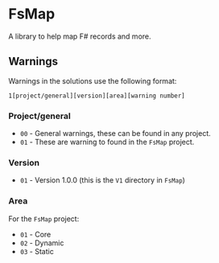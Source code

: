 # FsMap

A library to help map F# records and more.


## Warnings

Warnings in the solutions use the following format:

```text
1[project/general][version][area][warning number]
```

### Project/general

* `00` - General warnings, these can be found in any project.
* `01` - These are warning to found in the `FsMap` project.

### Version

* `01` - Version 1.0.0 (this is the `V1` directory in `FsMap`)

### Area

For the `FsMap` project:

* `01` - Core
* `02` - Dynamic
* `03` - Static